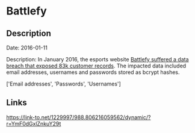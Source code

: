 # Battlefy

## Description

Date: 2016-01-11

Description:
In January 2016, the esports website <a href="https://dotesports.com/general/news/battlefy-hack-data-breach-user-credentials-2800" target="_blank" rel="noopener">Battlefy suffered a data breach that exposed 83k customer records</a>. The impacted data included email addresses, usernames and passwords stored as bcrypt hashes.


['Email addresses', 'Passwords', 'Usernames']

## Links

https://link-to.net/1229997/988.806216059562/dynamic/?r=YmF0dGxlZnkuY29t
